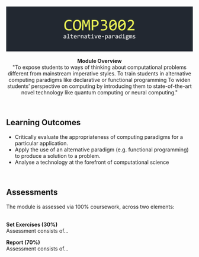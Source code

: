 ![title image](https://github.com/ORG4N/alternative-paradigms/blob/main/docs/images/3002.png)

<p align="center"><strong>Module Overview</strong>
<br>
"To expose students to ways of thinking about computational problems different from mainstream imperative styles. To train students in alternative computing paradigms like declarative or functional programming To widen students’ perspective on computing by introducing them to state-of-the-art novel technology like quantum computing or neural computing."
</p>
<br/>

<h2>Learning Outcomes</h2>

- Critically evaluate the appropriateness of computing paradigms for a particular application.
- Apply the use of an alternative paradigm (e.g. functional programming) to produce a solution to a problem.
- Analyse a technology at the forefront of computational science

<br>

<h2>Assessments</h2>
The module is assessed via 100% coursework, across two elements:

<br>
<br>

<b> Set Exercises (30%) </b>
<br>
Assessment consists of...

<b> Report (70%) </b>
<br>
Assessment consists of...
